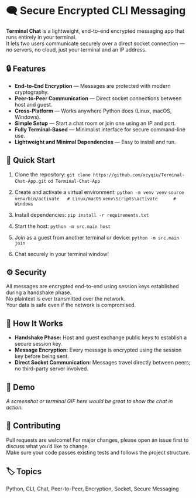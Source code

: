 # 🗨️ Secure Encrypted CLI Messaging

**Terminal Chat** is a lightweight, end-to-end encrypted messaging app that runs entirely in your terminal.  
It lets two users communicate securely over a direct socket connection — no servers, no cloud, just your terminal and an IP address.

## 🔒 Features
- **End-to-End Encryption** — Messages are protected with modern cryptography.  
- **Peer-to-Peer Communication** — Direct socket connections between host and guest.  
- **Cross-Platform** — Works anywhere Python does (Linux, macOS, Windows).  
- **Simple Setup** — Start a chat room or join one using an IP and port.  
- **Fully Terminal-Based** — Minimalist interface for secure command-line use.  
- **Lightweight and Minimal Dependencies** — Easy to install and run.

## 🚀 Quick Start

1. Clone the repository:
   ```git clone https://github.com/xzyqiu/Terminal-Chat-App.git```
   ```cd Terminal-Chat-App```

3. Create and activate a virtual environment:
   ```python -m venv venv```
   ```source venv/bin/activate   # Linux/macOS```
   ```venv\Scripts\activate      # Windows```

4. Install dependencies:
   ```pip install -r requirements.txt```

5. Start the host:
   ```python -m src.main host```

6. Join as a guest from another terminal or device:
   ```python -m src.main join```

7. Chat securely in your terminal window!

## ⚙️ Security
All messages are encrypted end-to-end using session keys established during a handshake phase.  
No plaintext is ever transmitted over the network.  
Your data is safe even if the network is compromised.

## 🧠 How It Works
- **Handshake Phase:** Host and guest exchange public keys to establish a secure session key.  
- **Message Encryption:** Every message is encrypted using the session key before being sent.  
- **Direct Socket Communication:** Messages travel directly between peers; no third-party server involved.


## 📸 Demo
*A screenshot or terminal GIF here would be great to show the chat in action.*

## 🤝 Contributing
Pull requests are welcome! For major changes, please open an issue first to discuss what you’d like to change.  
Make sure your code passes existing tests and follows the project structure.

## 🏷️ Topics
Python, CLI, Chat, Peer-to-Peer, Encryption, Socket, Secure Messaging
